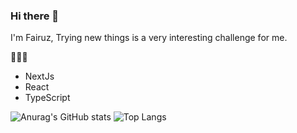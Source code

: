 ### Hi there 👋

I'm Fairuz, Trying new things is a very interesting challenge for me.

👨🏻‍💻
* NextJs
* React
* TypeScript

![Anurag's GitHub stats](https://github-readme-stats.vercel.app/api?username=Rruus&show_icons=true&theme=radical)
![Top Langs](https://github-readme-stats.vercel.app/api/top-langs/?username=Rruus&layout=compact&theme=radical)
